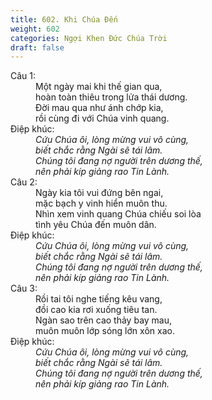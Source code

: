 ```yaml
---
title: 602. Khi Chúa Đến
weight: 602
categories: Ngợi Khen Đức Chúa Trời
draft: false
---
```

<dl><dt>Câu 1:</dt><dd data-verse="1">Một ngày mai khi thế gian qua, <br/>hoàn toàn thiêu trong lửa thái dương. <br/>Đời mau qua như ánh chớp kia, <br/>rồi cùng đi với Chúa vinh quang. </dd><dt>Điệp khúc:</dt><dd data-chorus="1"><em>Cứu Chúa ôi, lòng mừng vui vô cùng, <br/>biết chắc rằng Ngài sẽ tái lâm. <br/>Chúng tôi đang nợ người trên dương thế, <br/>nên phải kíp giảng rao Tin Lành. </em></dd><dt>Câu 2:</dt><dd data-verse="2">Ngày kia tôi vui đứng bên ngai, <br/>mặc bạch y vinh hiển muôn thu. <br/>Nhìn xem vinh quang Chúa chiếu soi lòa <br/>tình yêu Chúa đến muôn dân. </dd><dt>Điệp khúc:</dt><dd data-chorus="1"><em>Cứu Chúa ôi, lòng mừng vui vô cùng, <br/>biết chắc rằng Ngài sẽ tái lâm. <br/>Chúng tôi đang nợ người trên dương thế, <br/>nên phải kíp giảng rao Tin Lành. </em></dd><dt>Câu 3:</dt><dd data-verse="3">Rồi tai tôi nghe tiếng kêu vang, <br/>đồi cao kia rơi xuống tiêu tan. <br/>Ngàn sao trên cao thảy bay mau, <br/>muôn muôn lớp sóng lớn xôn xao. </dd><dt>Điệp khúc:</dt><dd data-chorus="1"><em>Cứu Chúa ôi, lòng mừng vui vô cùng, <br/>biết chắc rằng Ngài sẽ tái lâm. <br/>Chúng tôi đang nợ người trên dương thế, <br/>nên phải kíp giảng rao Tin Lành. </em></dd></dl>